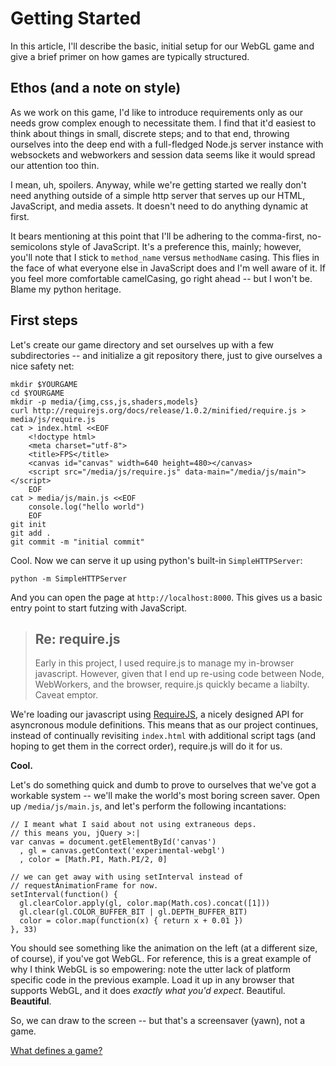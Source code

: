 # Getting Started

In this article, I'll describe the basic, initial setup for our WebGL game and give a brief primer
on how games are typically structured.

## Ethos (and a note on style)

As we work on this game, I'd like to introduce requirements only as our needs grow complex enough to
necessitate them. I find that it'd easiest to think about things in small, discrete steps; and to that
end, throwing ourselves into the deep end with a full-fledged Node.js server instance with websockets
and webworkers and session data seems like it would spread our attention too thin. 

I mean, uh, spoilers. Anyway, while we're getting started we really don't need anything outside of
a simple http server that serves up our HTML, JavaScript, and media assets. It doesn't need to do
anything dynamic at first.

It bears mentioning at this point that I'll be adhering to the comma-first, no-semicolons style of JavaScript.
It's a preference this, mainly; however, you'll note that I stick to `method_name` versus `methodName` 
casing. This flies in the face of what everyone else in JavaScript does and I'm well aware of it. If you
feel more comfortable camelCasing, go right ahead -- but I won't be. Blame my python heritage.

## First steps

Let's create our game directory and set ourselves up with a few subdirectories -- and initialize a git
repository there, just to give ourselves a nice safety net:

    mkdir $YOURGAME
    cd $YOURGAME
    mkdir -p media/{img,css,js,shaders,models}
    curl http://requirejs.org/docs/release/1.0.2/minified/require.js > media/js/require.js
    cat > index.html <<EOF
        <!doctype html>
        <meta charset="utf-8">
        <title>FPS</title>
        <canvas id="canvas" width=640 height=480></canvas>
        <script src="/media/js/require.js" data-main="/media/js/main"></script>
        EOF
    cat > media/js/main.js <<EOF
        console.log("hello world")
        EOF
    git init
    git add .
    git commit -m "initial commit"

Cool. Now we can serve it up using python's built-in `SimpleHTTPServer`:

    python -m SimpleHTTPServer

And you can open the page at `http://localhost:8000`. This gives us a basic entry point to start futzing
with JavaScript.

> ## Re: require.js
> Early in this project, I used require.js to manage my in-browser javascript.
> However, given that I end up re-using code between Node, WebWorkers, and the browser,
> require.js quickly became a liabilty. Caveat emptor.

We're loading our javascript using [RequireJS](http://requirejs.org/), a nicely designed API for asyncronous
module definitions. This means that as our project continues, instead of continually revisiting `index.html`
with additional script tags (and hoping to get them in the correct order), require.js will do it for us.

**Cool.**

Let's do something quick and dumb to prove to ourselves that we've got a workable system -- we'll make the world's
most boring screen saver. Open up `/media/js/main.js`, and let's perform the following incantations:

    // I meant what I said about not using extraneous deps.
    // this means you, jQuery >:| 
    var canvas = document.getElementById('canvas')
      , gl = canvas.getContext('experimental-webgl')
      , color = [Math.PI, Math.PI/2, 0]

    // we can get away with using setInterval instead of
    // requestAnimationFrame for now.
    setInterval(function() {
      gl.clearColor.apply(gl, color.map(Math.cos).concat([1]))
      gl.clear(gl.COLOR_BUFFER_BIT | gl.DEPTH_BUFFER_BIT)
      color = color.map(function(x) { return x + 0.01 })
    }, 33)


<canvas id="canvas" class="imgleft" style="background:#CCC"></canvas>
<script type="text/javascript">
    // I meant what I said about not using extraneous deps.
    // this means you, jQuery >:| 
    var canvas = document.getElementById('canvas')
      , gl = canvas.getContext('experimental-webgl')
      , color = [Math.PI, Math.PI/2, 0]

    // we can get away with using setInterval instead of
    // requestAnimationFrame for now.
    setInterval(function() {
      gl.clearColor.apply(gl, color.map(Math.cos).concat([1]))
      gl.clear(gl.COLOR_BUFFER_BIT | gl.DEPTH_BUFFER_BIT)
      color = color.map(function(x) { return x + 0.01 })
    }, 33)
</script>

You should see something like the animation on the left (at a different size, of course), if you've got WebGL.
For reference, this is a great example of why I think WebGL is so empowering: note the utter lack of platform
specific code in the previous example. Load it up in any browser that supports WebGL, and it does 
*exactly what you'd expect*. Beautiful. **Beautiful**.

So, we can draw to the screen -- but that's a screensaver (yawn), not a game.

[What defines a game?](#game-loops)
